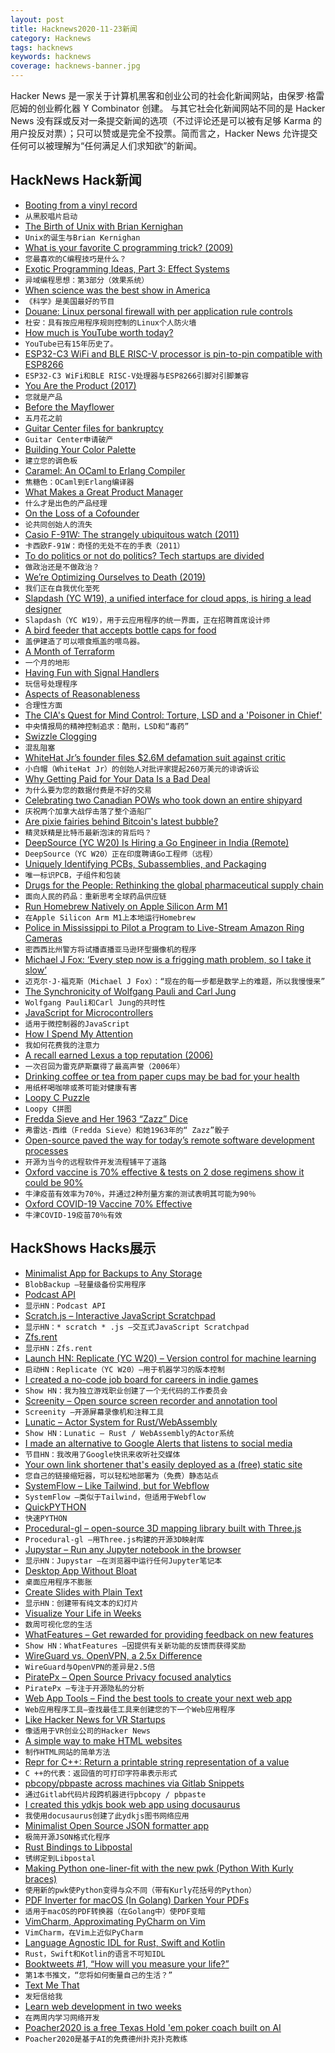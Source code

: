 ```yaml
---
layout: post
title: Hacknews2020-11-23新闻
category: Hacknews
tags: hacknews
keywords: hacknews
coverage: hacknews-banner.jpg
---
```


Hacker News 是一家关于计算机黑客和创业公司的社会化新闻网站，由保罗·格雷厄姆的创业孵化器 Y Combinator 创建。
与其它社会化新闻网站不同的是 Hacker News 没有踩或反对一条提交新闻的选项（不过评论还是可以被有足够 Karma 的用户投反对票）；只可以赞或是完全不投票。简而言之，Hacker News 允许提交任何可以被理解为“任何满足人们求知欲”的新闻。

## HackNews Hack新闻


- [Booting from a vinyl record](http://boginjr.com/it/sw/dev/vinyl-boot/)
- `从黑胶唱片启动`
- [The Birth of Unix with Brian Kernighan](https://corecursive.com/058-brian-kernighan-unix-bell-labs/)
- `Unix的诞生与Brian Kernighan`
- [What is your favorite C programming trick? (2009)](https://stackoverflow.com/questions/599365/what-is-your-favorite-c-programming-trick)
- `您最喜欢的C编程技巧是什么？`
- [Exotic Programming Ideas, Part 3: Effect Systems](https://www.stephendiehl.com/posts/exotic03.html)
- `异域编程思想：第3部分（效果系统）`
- [When science was the best show in America](http://m.nautil.us/issue/93/forerunners/when-science-was-the-best-show-in-america)
- `《科学》是美国最好的节目`
- [Douane: Linux personal firewall with per application rule controls](https://douaneapp.com/)
- `杜安：具有按应用程序规则控制的Linux个人防火墙`
- [How much is YouTube worth today?](https://mannhowie.com/youtube-valuation)
- `YouTube已有15年历史了。`
- [ESP32-C3 WiFi and BLE RISC-V processor is pin-to-pin compatible with ESP8266](https://www.cnx-software.com/2020/11/22/esp32-c3-wifi-ble-risc-v-processor-is-pin-to-pin-compatible-with-esp8266/)
- `ESP32-C3 WiFi和BLE RISC-V处理器与ESP8266引脚对引脚兼容`
- [You Are the Product (2017)](https://www.lrb.co.uk/the-paper/v39/n16/john-lanchester/you-are-the-product)
- `您就是产品`
- [Before the Mayflower](https://www.historytoday.com/history-matters/mayflower)
- `五月花之前`
- [Guitar Center files for bankruptcy](https://www.reuters.com/article/BigStory12/idUSKBN282058)
- `Guitar Center申请破产`
- [Building Your Color Palette](https://refactoringui.com/previews/building-your-color-palette/)
- `建立您的调色板`
- [Caramel: An OCaml to Erlang Compiler](https://caramel.abstractmachines.dev)
- `焦糖色：OCaml到Erlang编译器`
- [What Makes a Great Product Manager](https://informedpm.com/posts/great-product-manager)
- `什么才是出色的产品经理`
- [On the Loss of a Cofounder](https://ouegner.medium.com/on-the-loss-of-a-cofounder-73e1e8347b00)
- `论共同创始人的流失`
- [Casio F-91W: The strangely ubiquitous watch (2011)](https://www.bbc.com/news/magazine-13194733)
- `卡西欧F-91W：奇怪的无处不在的手表（2011）`
- [To do politics or not do politics? Tech startups are divided](https://www.nytimes.com/2020/10/28/technology/politics-tech-start-ups-culture-war.html)
- `做政治还是不做政治？`
- [We’re Optimizing Ourselves to Death (2019)](https://zandercutt.com/2019/02/18/were-optimizing-ourselves-to-death/)
- `我们正在自我优化至死`
- [Slapdash (YC W19), a unified interface for cloud apps, is hiring a lead designer](https://slapdash.com/about)
- `Slapdash（YC W19），用于云应用程序的统一界面，正在招聘首席设计师`
- [A bird feeder that accepts bottle caps for food](https://www.boredpanda.com/magpies-recycling-machine-bottle-caps/)
- `盖伊建造了可以喂食瓶盖的喂鸟器。`
- [A Month of Terraform](https://jeremywsherman.com/blog/2020/11/21/a-month-of-terraform/)
- `一个月的地形`
- [Having Fun with Signal Handlers](https://www.giovannimascellani.eu/having-fun-with-signal-handlers.html)
- `玩信号处理程序`
- [Aspects of Reasonableness](https://meaningness.com/eggplant/reasonableness-aspects)
- `合理性方面`
- [The CIA's Quest for Mind Control: Torture, LSD and a 'Poisoner in Chief'](https://www.wxxinews.org/post/cias-secret-quest-mind-control-torture-lsd-and-poisoner-chief-0)
- `中央情报局的精神控制追求：酷刑，LSD和“毒药”`
- [Swizzle Clogging](https://apple.github.io/foundationdb/testing.html)
- `混乱阻塞`
- [WhiteHat Jr’s founder files $2.6M defamation suit against critic](https://techcrunch.com/2020/11/22/whitehat-jrs-founder-files-2-6m-defamation-suit-against-critic/)
- `小白帽（WhiteHat Jr）的创始人对批评家提起260万美元的诽谤诉讼`
- [Why Getting Paid for Your Data Is a Bad Deal](https://www.eff.org/deeplinks/2020/10/why-getting-paid-your-data-bad-deal)
- `为什么要为您的数据付费是不好的交易`
- [Celebrating two Canadian POWs who took down an entire shipyard](https://quillette.com/2020/11/11/on-remembrance-day-celebrating-two-canadian-prisoners-who-took-down-an-entire-shipyard/)
- `庆祝两个加拿大战俘击落了整个造船厂`
- [Are pixie fairies behind Bitcoin's latest bubble?](https://amycastor.com/2020/11/21/are-pixie-fairies-behind-bitcoins-latest-bubble/)
- `精灵妖精是比特币最新泡沫的背后吗？`
- [DeepSource (YC W20) Is Hiring a Go Engineer in India (Remote)](https://deepsource.io/jobs/software-engineer-language-go-in/)
- `DeepSource（YC W20）正在印度聘请Go工程师（远程）`
- [Uniquely Identifying PCBs, Subassemblies, and Packaging](https://semiengineering.com/uniquely-identifying-pcbs-subassemblies-and-packaging/)
- `唯一标识PCB，子组件和包装`
- [Drugs for the People: Rethinking the global pharmaceutical supply chain](https://thebaffler.com/salvos/drugs-for-the-people-neumann)
- `面向人民的药品：重新思考全球药品供应链`
- [Run Homebrew Natively on Apple Silicon Arm M1](https://github.com/mikelxc/Workarounds-for-ARM-mac)
- `在Apple Silicon Arm M1上本地运行Homebrew`
- [Police in Mississippi to Pilot a Program to Live-Stream Amazon Ring Cameras](https://foundation.mozilla.org/en/blog/police-mississippi-pilot-program-live-stream-amazon-ring-cameras/)
- `密西西比州警方将试播直播亚马逊环型摄像机的程序`
- [Michael J Fox: ‘Every step now is a frigging math problem, so I take it slow’](https://www.theguardian.com/culture/2020/nov/21/michael-j-fox-every-step-now-is-a-frigging-math-problem-so-i-take-it-slow)
- `迈克尔·J·福克斯（Michael J Fox）：“现在的每一步都是数学上的难题，所以我慢慢来”`
- [The Synchronicity of Wolfgang Pauli and Carl Jung](http://nautil.us/issue/93/forerunners/the-synchronicity-of-wolfgang-pauli-and-carl-jung)
- `Wolfgang Pauli和Carl Jung的共时性`
- [JavaScript for Microcontrollers](https://github.com/Moddable-OpenSource/moddable)
- `适用于微控制器的JavaScript`
- [How I Spend My Attention](https://mythirdbrain.substack.com/p/how-i-spend-my-attention)
- `我如何花费我的注意力`
- [A recall earned Lexus a top reputation (2006)](https://www.autonews.com/article/20060327/SUB/60322012/how-a-recall-earned-lexus-a-top-reputation)
- `一次召回为雷克萨斯赢得了最高声誉（2006年）`
- [Drinking coffee or tea from paper cups may be bad for your health](https://www.studyfinds.org/drinking-coffee-tea-paper-cups-bad-for-health/)
- `用纸杯喝咖啡或茶可能对健康有害`
- [Loopy C Puzzle](https://susam.in/blog/loopy-c-puzzle/)
- `Loopy C拼图`
- [Fredda Sieve and Her 1963 “Zazz” Dice](https://playingattheworld.blogspot.com/2020/11/fredda-sieve-and-her-1963-zazz-dice.html)
- `弗雷达·西维（Fredda Sieve）和她1963年的“ Zazz”骰子`
- [Open-source paved the way for today’s remote software development processes](https://increment.com/remote/committing-to-collaboration-version-control/)
- `开源为当今的远程软件开发流程铺平了道路`
- [Oxford vaccine is 70% effective & tests on 2 dose regimens show it could be 90%](https://www.ox.ac.uk/news/2020-11-23-oxford-university-breakthrough-global-covid-19-vaccine)
- `牛津疫苗有效率为70％，并通过2种剂量方案的测试表明其可能为90％`
- [Oxford COVID-19 Vaccine 70% Effective](https://www.bbc.co.uk/news/health-55040635)
- `牛津COVID-19疫苗70％有效`


## HackShows Hacks展示

- [ Minimalist App for Backups to Any Storage](https://blobbackup.com)
- `BlobBackup –轻量级备份实用程序`
- [ Podcast API](https://www.listennotes.com/api/)
- `显示HN：Podcast API`
- [ Scratch.js – Interactive JavaScript Scratchpad](https://hole.dev/scratch/)
- `显示HN：* scratch * .js –交互式JavaScript Scratchpad`
- [ Zfs.rent](https://zfs.rent)
- `显示HN：Zfs.rent`
- [Launch HN: Replicate (YC W20) – Version control for machine learning](https://replicate.ai/)
- `启动HN：Replicate（YC W20）–用于机器学习的版本控制`
- [ I created a no-code job board for careers in indie games](https://workwithindies.com)
- `Show HN：我为独立游戏职业创建了一个无代码的工作委员会`
- [ Screenity – Open source screen recorder and annotation tool](https://github.com/alyssaxuu/screenity)
- `Screenity –开源屏幕录像机和注释工具`
- [ Lunatic – Actor System for Rust/WebAssembly](https://github.com/lunatic-lang/lunatic)
- `Show HN：Lunatic – Rust / WebAssembly的Actor系统`
- [ I made an alternative to Google Alerts that listens to social media](https://www.pmalerts.com/)
- `节目HN：我改用了Google快讯来收听社交媒体`
- [ Your own link shortener that's easily deployed as a (free) static site](https://github.com/jstayton/suri)
- `您自己的链接缩短器，可以轻松地部署为（免费）静态站点`
- [ SystemFlow – Like Tailwind, but for Webflow](https://systemflow.co)
- `SystemFlow –类似于Tailwind，但适用于Webflow`
- [ QuickPYTHON](https://timothycrosley.github.io/quickpython/)
- `快速PYTHON`
- [ Procedural-gl – open-source 3D mapping library built with Three.js](https://github.com/felixpalmer/procedural-gl-js)
- `Procedural-gl –用Three.js构建的开源3D映射库`
- [ Jupystar – Run any Jupyter notebook in the browser](https://starboard.gg/jupystar)
- `显示HN：Jupystar –在浏览器中运行任何Jupyter笔记本`
- [ Desktop App Without Bloat](https://github.com/c9fe/graderjs)
- `桌面应用程序不膨胀`
- [ Create Slides with Plain Text](https://play.presenta.cc/)
- `显示HN：创建带有纯文本的幻灯片`
- [ Visualize Your Life in Weeks](https://lifeinweeks.info/)
- `数周可视化您的生活`
- [ WhatFeatures – Get rewarded for providing feedback on new features](http://www.Whatfeaturesdoyouwant.com)
- `Show HN：WhatFeatures –因提供有关新功能的反馈而获得奖励`
- [ WireGuard vs. OpenVPN, a 2.5x Difference](https://vpnintel.com/insights/one-month-of-speedtest-data-shows-wireguard-is-2.5x-faster-than-openvpn)
- `WireGuard与OpenVPN的差异是2.5倍`
- [ PiratePx – Open Source Privacy focused analytics](https://www.piratepx.com/)
- `PiratePx –专注于开源隐私的分析`
- [ Web App Tools – Find the best tools to create your next web app](https://webapp.tools/)
- `Web应用程序工具–查找最佳工具来创建您的下一个Web应用程序`
- [ Like Hacker News for VR Startups](http://spatialape.com)
- `像适用于VR创业公司的Hacker News`
- [ A simple way to make HTML websites](https://john-doe.neocities.org)
- `制作HTML网站的简单方法`
- [ Repr for C++: Return a printable string representation of a value](https://github.com/p-ranav/repr)
- `C ++的代表：返回值的可打印字符串表示形式`
- [ pbcopy/pbpaste across machines via Gitlab Snippets](https://github.com/bradwood/glsnip)
- `通过Gitlab代码片段跨机器进行pbcopy / pbpaste`
- [ I created this ydkjs book web app using docusaurus](https://ydkjs.netlify.app/)
- `我使用docusaurus创建了此ydkjs图书网络应用`
- [ Minimalist Open Source JSON formatter app](https://jsonformatter.live)
- `极简开源JSON格式化程序`
- [ Rust Bindings to Libpostal](https://github.com/kodemartin/rustpostal)
- `锈绑定到Libpostal`
- [ Making Python one-liner-fit with the new pwk (Python With Kurly braces)](https://github.com/umlet/pwk)
- `使用新的pwk使Python变得与众不同（带有Kurly花括号的Python）`
- [ PDF Inverter for macOS (In Golang) Darken Your PDFs](https://github.com/rootVIII/pdfinverter)
- `适用于macOS的PDF转换器（在Golang中）使PDF变暗`
- [ VimCharm, Approximating PyCharm on Vim](https://kevinmartinjose.com/2020/11/22/vimcharm-approximating-pycharm-on-vim/)
- `VimCharm，在Vim上近似PyCharm`
- [ Language Agnostic IDL for Rust, Swift and Kotlin](https://adsharma.github.io/flattools-11222020.html)
- `Rust，Swift和Kotlin的语言不可知IDL`
- [ Booktweets #1, “How will you measure your life?”](https://twitter.com/booktweets6/status/1330600066176880641)
- `第1本书推文，“您将如何衡量自己的生活？”`
- [ Text Me That](https://apps.apple.com/us/app/text-me-that/id1329223000)
- `发短信给我`
- [ Learn web development in two weeks](https://enlight.nyc/courses/web-development)
- `在两周内学习网络开发`
- [ Poacher2020 is a free Texas Hold 'em poker coach built on AI](https://labs.blueboxsw.com/poacher2020/)
- `Poacher2020是基于AI的免费德州扑克扑克教练`


